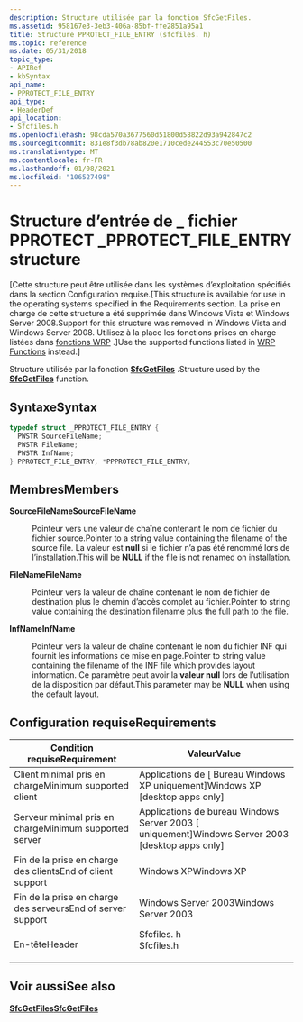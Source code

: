 ```yaml
---
description: Structure utilisée par la fonction SfcGetFiles.
ms.assetid: 958167e3-3eb3-406a-85bf-ffe2851a95a1
title: Structure PPROTECT_FILE_ENTRY (sfcfiles. h)
ms.topic: reference
ms.date: 05/31/2018
topic_type:
- APIRef
- kbSyntax
api_name:
- PPROTECT_FILE_ENTRY
api_type:
- HeaderDef
api_location:
- Sfcfiles.h
ms.openlocfilehash: 98cda570a3677560d51800d58822d93a942847c2
ms.sourcegitcommit: 831e8f3db78ab820e1710cede244553c70e50500
ms.translationtype: MT
ms.contentlocale: fr-FR
ms.lasthandoff: 01/08/2021
ms.locfileid: "106527498"
---
```

# <a name="pprotect_file_entry-structure"></a><span data-ttu-id="0bc05-103">Structure d’entrée de \_ fichier PPROTECT \_</span><span class="sxs-lookup"><span data-stu-id="0bc05-103">PPROTECT\_FILE\_ENTRY structure</span></span>

<span data-ttu-id="0bc05-104">\[Cette structure peut être utilisée dans les systèmes d’exploitation spécifiés dans la section Configuration requise.</span><span class="sxs-lookup"><span data-stu-id="0bc05-104">\[This structure is available for use in the operating systems specified in the Requirements section.</span></span> <span data-ttu-id="0bc05-105">La prise en charge de cette structure a été supprimée dans Windows Vista et Windows Server 2008.</span><span class="sxs-lookup"><span data-stu-id="0bc05-105">Support for this structure was removed in Windows Vista and Windows Server 2008.</span></span> <span data-ttu-id="0bc05-106">Utilisez à la place les fonctions prises en charge listées dans [fonctions WRP](wfp-functions.md) .\]</span><span class="sxs-lookup"><span data-stu-id="0bc05-106">Use the supported functions listed in [WRP Functions](wfp-functions.md) instead.\]</span></span>

<span data-ttu-id="0bc05-107">Structure utilisée par la fonction [**SfcGetFiles**](sfcgetfiles.md) .</span><span class="sxs-lookup"><span data-stu-id="0bc05-107">Structure used by the [**SfcGetFiles**](sfcgetfiles.md) function.</span></span>

## <a name="syntax"></a><span data-ttu-id="0bc05-108">Syntaxe</span><span class="sxs-lookup"><span data-stu-id="0bc05-108">Syntax</span></span>


```C++
typedef struct _PPROTECT_FILE_ENTRY {
  PWSTR SourceFileName;
  PWSTR FileName;
  PWSTR InfName;
} PPROTECT_FILE_ENTRY, *PPPROTECT_FILE_ENTRY;
```



## <a name="members"></a><span data-ttu-id="0bc05-109">Membres</span><span class="sxs-lookup"><span data-stu-id="0bc05-109">Members</span></span>

<dl> <dt>

<span data-ttu-id="0bc05-110">**SourceFileName**</span><span class="sxs-lookup"><span data-stu-id="0bc05-110">**SourceFileName**</span></span>
</dt> <dd>

<span data-ttu-id="0bc05-111">Pointeur vers une valeur de chaîne contenant le nom de fichier du fichier source.</span><span class="sxs-lookup"><span data-stu-id="0bc05-111">Pointer to a string value containing the filename of the source file.</span></span> <span data-ttu-id="0bc05-112">La valeur est **null** si le fichier n’a pas été renommé lors de l’installation.</span><span class="sxs-lookup"><span data-stu-id="0bc05-112">This will be **NULL** if the file is not renamed on installation.</span></span>

</dd> <dt>

<span data-ttu-id="0bc05-113">**FileName**</span><span class="sxs-lookup"><span data-stu-id="0bc05-113">**FileName**</span></span>
</dt> <dd>

<span data-ttu-id="0bc05-114">Pointeur vers la valeur de chaîne contenant le nom de fichier de destination plus le chemin d’accès complet au fichier.</span><span class="sxs-lookup"><span data-stu-id="0bc05-114">Pointer to string value containing the destination filename plus the full path to the file.</span></span>

</dd> <dt>

<span data-ttu-id="0bc05-115">**InfName**</span><span class="sxs-lookup"><span data-stu-id="0bc05-115">**InfName**</span></span>
</dt> <dd>

<span data-ttu-id="0bc05-116">Pointeur vers la valeur de chaîne contenant le nom du fichier INF qui fournit les informations de mise en page.</span><span class="sxs-lookup"><span data-stu-id="0bc05-116">Pointer to string value containing the filename of the INF file which provides layout information.</span></span> <span data-ttu-id="0bc05-117">Ce paramètre peut avoir la **valeur null** lors de l’utilisation de la disposition par défaut.</span><span class="sxs-lookup"><span data-stu-id="0bc05-117">This parameter may be **NULL** when using the default layout.</span></span>

</dd> </dl>

## <a name="requirements"></a><span data-ttu-id="0bc05-118">Configuration requise</span><span class="sxs-lookup"><span data-stu-id="0bc05-118">Requirements</span></span>



| <span data-ttu-id="0bc05-119">Condition requise</span><span class="sxs-lookup"><span data-stu-id="0bc05-119">Requirement</span></span> | <span data-ttu-id="0bc05-120">Valeur</span><span class="sxs-lookup"><span data-stu-id="0bc05-120">Value</span></span> |
|-------------------------------------|---------------------------------------------------------------------------------------|
| <span data-ttu-id="0bc05-121">Client minimal pris en charge</span><span class="sxs-lookup"><span data-stu-id="0bc05-121">Minimum supported client</span></span><br/> | <span data-ttu-id="0bc05-122">Applications de \[ Bureau Windows XP uniquement\]</span><span class="sxs-lookup"><span data-stu-id="0bc05-122">Windows XP \[desktop apps only\]</span></span><br/>                                           |
| <span data-ttu-id="0bc05-123">Serveur minimal pris en charge</span><span class="sxs-lookup"><span data-stu-id="0bc05-123">Minimum supported server</span></span><br/> | <span data-ttu-id="0bc05-124">Applications de bureau Windows Server 2003 \[ uniquement\]</span><span class="sxs-lookup"><span data-stu-id="0bc05-124">Windows Server 2003 \[desktop apps only\]</span></span><br/>                                  |
| <span data-ttu-id="0bc05-125">Fin de la prise en charge des clients</span><span class="sxs-lookup"><span data-stu-id="0bc05-125">End of client support</span></span><br/>    | <span data-ttu-id="0bc05-126">Windows XP</span><span class="sxs-lookup"><span data-stu-id="0bc05-126">Windows XP</span></span><br/>                                                                 |
| <span data-ttu-id="0bc05-127">Fin de la prise en charge des serveurs</span><span class="sxs-lookup"><span data-stu-id="0bc05-127">End of server support</span></span><br/>    | <span data-ttu-id="0bc05-128">Windows Server 2003</span><span class="sxs-lookup"><span data-stu-id="0bc05-128">Windows Server 2003</span></span><br/>                                                        |
| <span data-ttu-id="0bc05-129">En-tête</span><span class="sxs-lookup"><span data-stu-id="0bc05-129">Header</span></span><br/>                   | <dl> <span data-ttu-id="0bc05-130"><dt>Sfcfiles. h</dt></span><span class="sxs-lookup"><span data-stu-id="0bc05-130"><dt>Sfcfiles.h</dt></span></span> </dl> |



## <a name="see-also"></a><span data-ttu-id="0bc05-131">Voir aussi</span><span class="sxs-lookup"><span data-stu-id="0bc05-131">See also</span></span>

<dl> <dt>

[<span data-ttu-id="0bc05-132">**SfcGetFiles**</span><span class="sxs-lookup"><span data-stu-id="0bc05-132">**SfcGetFiles**</span></span>](sfcgetfiles.md)
</dt> </dl>

 

 




